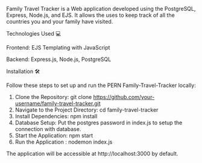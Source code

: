 Family Travel Tracker is a Web application developed using the PostgreSQL, Express, Node.js, and EJS. It allows the uses to  keep track of all the countries you and your family have visited.



Technologies Used 💻

 Frontend:
 EJS Templating with JavaScript
 
 Backend:
 Express.js, 
 Node.js, 
 PostgreSQL

Installation 🛠️

Follow these steps to set up and run the PERN Family-Travel-Tracker locally:

1. Clone the Repository:
   git clone https://github.com/your-username/family-travel-tracker.git
2. Navigate to the Project Directory:
   cd family-travel-tracker
3. Install Dependencies:
   npm install
4. Database Setup: Put the postgres password in index.js to setup the connection with database.
5. Start the Application:
   npm start
6. Run the Application :
   nodemon index.js
   
The application will be accessible at http://localhost:3000 by default.
